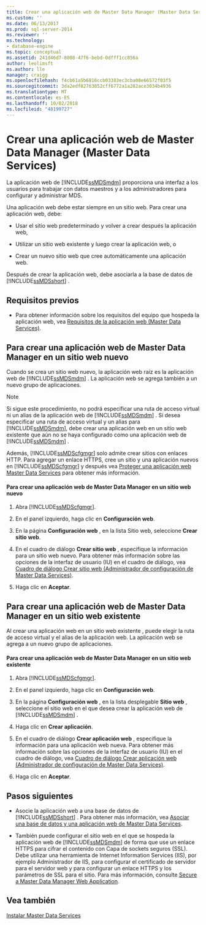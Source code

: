 ```yaml
---
title: Crear una aplicación web de Master Data Manager (Master Data Services) | Microsoft Docs
ms.custom: ''
ms.date: 06/13/2017
ms.prod: sql-server-2014
ms.reviewer: ''
ms.technology:
- database-engine
ms.topic: conceptual
ms.assetid: 241d46d7-8008-47f6-bebd-0dfff1cc856a
author: leolimsft
ms.author: lle
manager: craigg
ms.openlocfilehash: f4cb61a5b6816ccb03383ec3cba08e66572f03f5
ms.sourcegitcommit: 3da2edf82763852cff6772a1a282ace3034b4936
ms.translationtype: MT
ms.contentlocale: es-ES
ms.lasthandoff: 10/02/2018
ms.locfileid: "48199727"
---
```

# <a name="create-a-master-data-manager-web-application-master-data-services"></a>Crear una aplicación web de Master Data Manager (Master Data Services)
  La aplicación web de [!INCLUDE[ssMDSmdm](../../includes/ssmdsmdm-md.md)] proporciona una interfaz a los usuarios para trabajar con datos maestros y a los administradores para configurar y administrar MDS.  
  
 Una aplicación web debe estar siempre en un sitio web. Para crear una aplicación web, debe:  
  
-   Usar el sitio web predeterminado y volver a crear después la aplicación web,  
  
-   Utilizar un sitio web existente y luego crear la aplicación web, o  
  
-   Crear un nuevo sitio web que cree automáticamente una aplicación web.  
  
 Después de crear la aplicación web, debe asociarla a la base de datos de [!INCLUDE[ssMDSshort](../../includes/ssmdsshort-md.md)] .  
  
## <a name="prerequisites"></a>Requisitos previos  
  
-   Para obtener información sobre los requisitos del equipo que hospeda la aplicación web, vea [Requisitos de la aplicación web &#40;Master Data Services&#41;](web-application-requirements-master-data-services.md).  
  
## <a name="to-create-a-master-data-manager-web-application-in-a-new-website"></a>Para crear una aplicación web de Master Data Manager en un sitio web nuevo  
 Cuando se crea un sitio web nuevo, la aplicación web raíz es la aplicación web de [!INCLUDE[ssMDSmdm](../../includes/ssmdsmdm-md.md)] . La aplicación web se agrega también a un nuevo grupo de aplicaciones.  
  
> [!NOTE]  
>  Si sigue este procedimiento, no podrá especificar una ruta de acceso virtual ni un alias de la aplicación web de [!INCLUDE[ssMDSmdm](../../includes/ssmdsmdm-md.md)] . Si desea especificar una ruta de acceso virtual y un alias para [!INCLUDE[ssMDSmdm](../../includes/ssmdsmdm-md.md)], debe crear una aplicación web en un sitio web existente que aún no se haya configurado como una aplicación web de [!INCLUDE[ssMDSmdm](../../includes/ssmdsmdm-md.md)] .  
  
 Además, [!INCLUDE[ssMDScfgmgr](../../includes/ssmdscfgmgr-md.md)] solo admite crear sitios con enlaces HTTP. Para agregar un enlace HTTPS, cree un sitio y una aplicación nuevos en [!INCLUDE[ssMDScfgmgr](../../includes/ssmdscfgmgr-md.md)] y después vea [Proteger una aplicación web Master Data Services](secure-a-master-data-manager-web-application.md) para obtener más información.  
  
#### <a name="to-create-a-master-data-manager-web-application-in-a-new-website"></a>Para crear una aplicación web de Master Data Manager en un sitio web nuevo  
  
1.  Abra [!INCLUDE[ssMDScfgmgr](../../includes/ssmdscfgmgr-md.md)].  
  
2.  En el panel izquierdo, haga clic en **Configuración web**.  
  
3.  En la página **Configuración web** , en la lista Sitio web, seleccione **Crear sitio web**.  
  
4.  En el cuadro de diálogo **Crear sitio web** , especifique la información para un sitio web nuevo. Para obtener más información sobre las opciones de la interfaz de usuario (IU) en el cuadro de diálogo, vea [Cuadro de diálogo Crear sitio web &#40;Administrador de configuración de Master Data Services&#41;](../create-website-dialog-box-master-data-services-configuration-manager.md).  
  
5.  Haga clic en **Aceptar**.  
  
## <a name="to-create-a-master-data-manager-web-application-in-an-existing-website"></a>Para crear una aplicación web de Master Data Manager en un sitio web existente  
 Al crear una aplicación web en un sitio web existente , puede elegir la ruta de acceso virtual y el alias de la aplicación web. La aplicación web se agrega a un nuevo grupo de aplicaciones.  
  
#### <a name="to-create-a-master-data-manager-web-application-in-an-existing-website"></a>Para crear una aplicación web de Master Data Manager en un sitio web existente  
  
1.  Abra [!INCLUDE[ssMDScfgmgr](../../includes/ssmdscfgmgr-md.md)].  
  
2.  En el panel izquierdo, haga clic en **Configuración web**.  
  
3.  En la página **Configuración web** , en la lista desplegable **Sitio web** , seleccione el sitio web en el que desea crear la aplicación web de [!INCLUDE[ssMDSmdm](../../includes/ssmdsmdm-md.md)] .  
  
4.  Haga clic en **Crear aplicación**.  
  
5.  En el cuadro de diálogo **Crear aplicación web** , especifique la información para una aplicación web nueva. Para obtener más información sobre las opciones de la interfaz de usuario (IU) en el cuadro de diálogo, vea [Cuadro de diálogo Crear aplicación web &#40;Administrador de configuración de Master Data Services&#41;](../create-web-application-dialog-box-master-data-services-configuration-manager.md).  
  
6.  Haga clic en **Aceptar**.  
  
## <a name="next-steps"></a>Pasos siguientes  
  
-   Asocie la aplicación web a una base de datos de [!INCLUDE[ssMDSshort](../../includes/ssmdsshort-md.md)] . Para obtener más información, vea [Asociar una base de datos y una aplicación web de Master Data Services](associate-a-master-data-services-database-and-web-application.md).  
  
-   También puede configurar el sitio web en el que se hospeda la aplicación web de [!INCLUDE[ssMDSmdm](../../includes/ssmdsmdm-md.md)] de forma que use un enlace HTTPS para cifrar el contenido con Capa de sockets seguros (SSL). Debe utilizar una herramienta de Internet Information Services (IIS), por ejemplo Administrador de IIS, para configurar el certificado de servidor para el servidor web y para configurar un enlace HTTPS y los parámetros de SSL para el sitio. Para más información, consulte [Secure a Master Data Manager Web Application](secure-a-master-data-manager-web-application.md).  
  
## <a name="see-also"></a>Vea también  
 [Instalar Master Data Services](install-master-data-services.md)  
  
  
